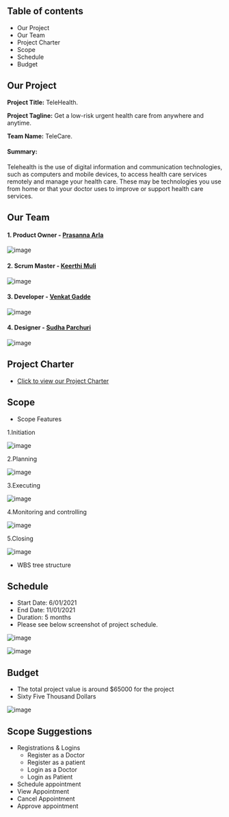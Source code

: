 ## Table of contents ##
- Our Project
- Our Team
- Project Charter
- Scope
- Schedule
- Budget


## Our Project ##
**Project Title:** TeleHealth.

**Project Tagline:** Get a low-risk urgent health care from anywhere and anytime.

**Team Name:** TeleCare.

#### Summary: ####
Telehealth is the use of digital information and communication technologies, such as computers and mobile devices, to access health care services remotely and manage your health care. These may be technologies you use from home or that your doctor uses to improve or support health care services.


## Our Team ##
#### 1. Product Owner - [Prasanna Arla](https://github.com/PRASANNAARLA) ###

![image](https://user-images.githubusercontent.com/77706824/119590803-1849c380-bd9b-11eb-92b5-20b18b57aea7.png)


#### 2. Scrum Master - [Keerthi Muli](https://github.com/KeerthiMuli) ####

![image](https://user-images.githubusercontent.com/77706824/119589651-db7ccd00-bd98-11eb-9c73-8d76f13c5fb1.png)


#### 3. Developer - [Venkat Gadde](https://github.com/VenkatGadde9999/) ####


![image](https://user-images.githubusercontent.com/77706824/119590080-b8065200-bd99-11eb-96f8-fbcebf37dcc3.png)

#### 4. Designer - [Sudha Parchuri](https://github.com/SudhaP10/) ####


![image](https://user-images.githubusercontent.com/84041794/119570377-a4e18b00-bd75-11eb-9fb6-dce8bf2a22d1.png)

## Project Charter ##
* [Click to view our Project Charter](Markdown/Charter.md)


## Scope ##

- Scope Features

1.Initiation

![image](https://user-images.githubusercontent.com/84041794/119752878-5d392d00-be63-11eb-9c8e-11cad880ff78.png)

2.Planning

![image](https://user-images.githubusercontent.com/84041794/119754931-cbcbba00-be66-11eb-8498-2810d09a8fd7.png)

3.Executing

![image](https://user-images.githubusercontent.com/84041794/119754952-d38b5e80-be66-11eb-9cc3-220f46ba0b9e.png)

4.Monitoring and controlling

![image](https://user-images.githubusercontent.com/84041794/119755236-498fc580-be67-11eb-96c0-1f62ebf0c300.png)

5.Closing
  
![image](https://user-images.githubusercontent.com/84041794/119755191-3846b900-be67-11eb-9790-151638b8449c.png)

- WBS tree structure


## Schedule ##
- Start Date: 6/01/2021
- End Date: 11/01/2021
- Duration: 5 months
- Please see below screenshot of project schedule.

![image](https://user-images.githubusercontent.com/84041794/119722640-2ac30c00-be32-11eb-9e34-4d3bf97cb47f.png)

![image](https://user-images.githubusercontent.com/84041794/119722662-31ea1a00-be32-11eb-9ded-8fce248c679c.png)


## Budget ##

- The total project value is around $65000 for the project
- Sixty Five Thousand Dollars

![image](https://user-images.githubusercontent.com/77706824/119734229-47fed700-be40-11eb-8aa2-a474de1bf887.png)



## Scope Suggestions ##
  - Registrations & Logins
    - Register as a Doctor
    - Register as a patient
    - Login as a Doctor
    - Login as Patient
  - Schedule appointment
  - View Appointment
  - Cancel Appointment
  - Approve appointment
